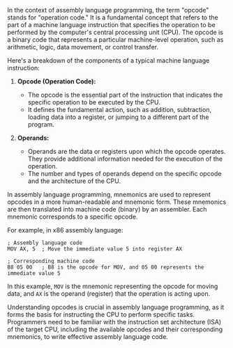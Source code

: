 In the context of assembly language programming, the term "opcode" stands for "operation code." It is a fundamental concept that refers to the part of a machine language instruction that specifies the operation to be performed by the computer's central processing unit (CPU). The opcode is a binary code that represents a particular machine-level operation, such as arithmetic, logic, data movement, or control transfer.

Here's a breakdown of the components of a typical machine language instruction:

1. **Opcode (Operation Code):**
   - The opcode is the essential part of the instruction that indicates the specific operation to be executed by the CPU.
   - It defines the fundamental action, such as addition, subtraction, loading data into a register, or jumping to a different part of the program.

2. **Operands:**
   - Operands are the data or registers upon which the opcode operates. They provide additional information needed for the execution of the operation.
   - The number and types of operands depend on the specific opcode and the architecture of the CPU.

In assembly language programming, mnemonics are used to represent opcodes in a more human-readable and mnemonic form. These mnemonics are then translated into machine code (binary) by an assembler. Each mnemonic corresponds to a specific opcode.

For example, in x86 assembly language:

```assembly
; Assembly language code
MOV AX, 5  ; Move the immediate value 5 into register AX

; Corresponding machine code
B8 05 00   ; B8 is the opcode for MOV, and 05 00 represents the immediate value 5
```

In this example, `MOV` is the mnemonic representing the opcode for moving data, and `AX` is the operand (register) that the operation is acting upon.

Understanding opcodes is crucial in assembly language programming, as it forms the basis for instructing the CPU to perform specific tasks. Programmers need to be familiar with the instruction set architecture (ISA) of the target CPU, including the available opcodes and their corresponding mnemonics, to write effective assembly language code.
